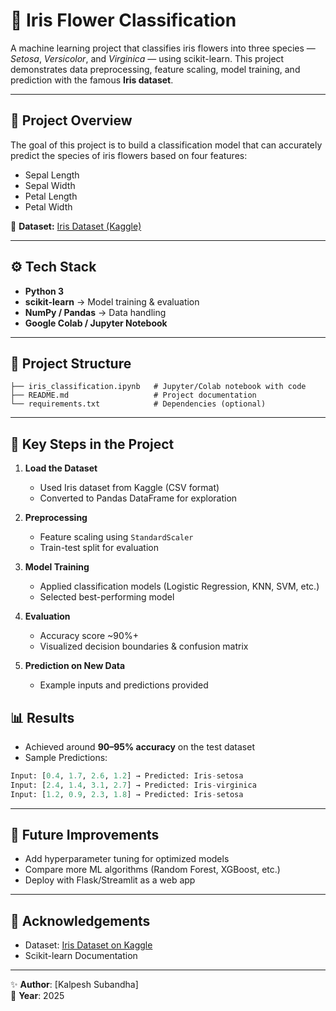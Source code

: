 # 🌸 Iris Flower Classification

A machine learning project that classifies iris flowers into three species — *Setosa*, *Versicolor*, and *Virginica* — using scikit-learn. This project demonstrates data preprocessing, feature scaling, model training, and prediction with the famous **Iris dataset**.

---

## 📌 Project Overview

The goal of this project is to build a classification model that can accurately predict the species of iris flowers based on four features:

- Sepal Length  
- Sepal Width  
- Petal Length  
- Petal Width  

📂 **Dataset:** [Iris Dataset (Kaggle)](https://www.kaggle.com/datasets/vikrishnan/iris-dataset?resource=download)

---

## ⚙️ Tech Stack

- **Python 3**  
- **scikit-learn** → Model training & evaluation  
- **NumPy / Pandas** → Data handling  
- **Google Colab / Jupyter Notebook**  

---

## 📂 Project Structure

```
├── iris_classification.ipynb   # Jupyter/Colab notebook with code
├── README.md                   # Project documentation
└── requirements.txt            # Dependencies (optional)
```

---

## 🔑 Key Steps in the Project

1. **Load the Dataset**  
   - Used Iris dataset from Kaggle (CSV format)  
   - Converted to Pandas DataFrame for exploration  

2. **Preprocessing**  
   - Feature scaling using `StandardScaler`  
   - Train-test split for evaluation  

3. **Model Training**  
   - Applied classification models (Logistic Regression, KNN, SVM, etc.)  
   - Selected best-performing model  

4. **Evaluation**  
   - Accuracy score ~90%+  
   - Visualized decision boundaries & confusion matrix  

5. **Prediction on New Data**  
   - Example inputs and predictions provided 

## 📊 Results

- Achieved around **90–95% accuracy** on the test dataset  
- Sample Predictions:  

```python
Input: [0.4, 1.7, 2.6, 1.2] → Predicted: Iris-setosa  
Input: [2.4, 1.4, 3.1, 2.7] → Predicted: Iris-virginica  
Input: [1.2, 0.9, 2.3, 1.8] → Predicted: Iris-setosa  
```

---

## 📌 Future Improvements

- Add hyperparameter tuning for optimized models  
- Compare more ML algorithms (Random Forest, XGBoost, etc.)  
- Deploy with Flask/Streamlit as a web app  

---

## 🙌 Acknowledgements

- Dataset: [Iris Dataset on Kaggle](https://www.kaggle.com/datasets/vikrishnan/iris-dataset?resource=download)  
- Scikit-learn Documentation  

---

✨ **Author**: [Kalpesh Subandha]  
📅 **Year**: 2025  
